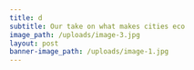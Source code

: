 ```yaml
---
title: d
subtitle: Our take on what makes cities eco
image_path: /uploads/image-3.jpg
layout: post
banner-image_path: /uploads/image-1.jpg
---
```

